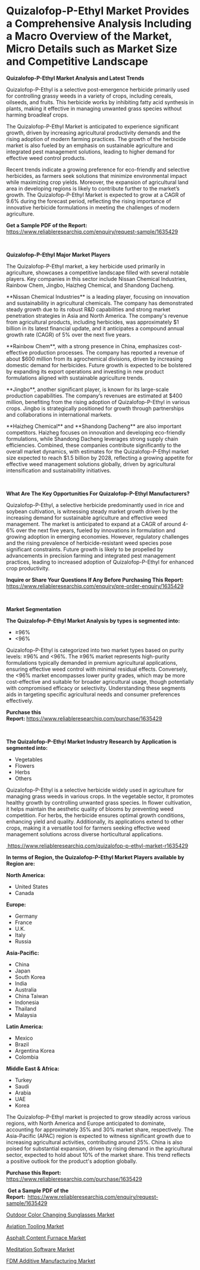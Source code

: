 <p><h1>Quizalofop-P-Ethyl Market Provides a Comprehensive Analysis Including a Macro Overview of the Market, Micro Details such as Market Size and Competitive Landscape</h1></p><p><strong>Quizalofop-P-Ethyl Market Analysis and Latest Trends</strong></p>
<p><p>Quizalofop-P-Ethyl is a selective post-emergence herbicide primarily used for controlling grassy weeds in a variety of crops, including cereals, oilseeds, and fruits. This herbicide works by inhibiting fatty acid synthesis in plants, making it effective in managing unwanted grass species without harming broadleaf crops. </p><p>The Quizalofop-P-Ethyl Market is anticipated to experience significant growth, driven by increasing agricultural productivity demands and the rising adoption of modern farming practices. The growth of the herbicide market is also fueled by an emphasis on sustainable agriculture and integrated pest management solutions, leading to higher demand for effective weed control products. </p><p>Recent trends indicate a growing preference for eco-friendly and selective herbicides, as farmers seek solutions that minimize environmental impact while maximizing crop yields. Moreover, the expansion of agricultural land area in developing regions is likely to contribute further to the market’s growth. The Quizalofop-P-Ethyl Market is expected to grow at a CAGR of 9.6% during the forecast period, reflecting the rising importance of innovative herbicide formulations in meeting the challenges of modern agriculture.</p></p>
<p><strong>Get a Sample PDF of the Report:&nbsp;</strong> <a href="https://www.reliableresearchiq.com/enquiry/request-sample/1635429?utm_campaign=1136&utm_medium=2&utm_source=Github&utm_content=ia&utm_term=11102024&utm_id=quizalofop-p-ethyl">https://www.reliableresearchiq.com/enquiry/request-sample/1635429</a></p>
<p>&nbsp;</p>
<p><strong>Quizalofop-P-Ethyl Major Market Players</strong></p>
<p><p>The Quizalofop-P-Ethyl market, a key herbicide used primarily in agriculture, showcases a competitive landscape filled with several notable players. Key companies in this sector include Nissan Chemical Industries, Rainbow Chem, Jingbo, Haizheg Chemical, and Shandong Dacheng.</p><p>**Nissan Chemical Industries** is a leading player, focusing on innovation and sustainability in agricultural chemicals. The company has demonstrated steady growth due to its robust R&D capabilities and strong market penetration strategies in Asia and North America. The company's revenue from agricultural products, including herbicides, was approximately $1 billion in its latest financial update, and it anticipates a compound annual growth rate (CAGR) of 5% over the next five years.</p><p>**Rainbow Chem**, with a strong presence in China, emphasizes cost-effective production processes. The company has reported a revenue of about $600 million from its agrochemical divisions, driven by increasing domestic demand for herbicides. Future growth is expected to be bolstered by expanding its export operations and investing in new product formulations aligned with sustainable agriculture trends.</p><p>**Jingbo**, another significant player, is known for its large-scale production capabilities. The company’s revenues are estimated at $400 million, benefiting from the rising adoption of Quizalofop-P-Ethyl in various crops. Jingbo is strategically positioned for growth through partnerships and collaborations in international markets.</p><p>**Haizheg Chemical** and **Shandong Dacheng** are also important competitors. Haizheg focuses on innovation and developing eco-friendly formulations, while Shandong Dacheng leverages strong supply chain efficiencies. Combined, these companies contribute significantly to the overall market dynamics, with estimates for the Quizalofop-P-Ethyl market size expected to reach $1.5 billion by 2028, reflecting a growing appetite for effective weed management solutions globally, driven by agricultural intensification and sustainability initiatives.</p></p>
<p>&nbsp;</p>
<p><strong>What Are The Key Opportunities For Quizalofop-P-Ethyl Manufacturers?</strong></p>
<p><p>Quizalofop-P-Ethyl, a selective herbicide predominantly used in rice and soybean cultivation, is witnessing steady market growth driven by the increasing demand for sustainable agriculture and effective weed management. The market is anticipated to expand at a CAGR of around 4-6% over the next five years, fueled by innovations in formulation and growing adoption in emerging economies. However, regulatory challenges and the rising prevalence of herbicide-resistant weed species pose significant constraints. Future growth is likely to be propelled by advancements in precision farming and integrated pest management practices, leading to increased adoption of Quizalofop-P-Ethyl for enhanced crop productivity.</p></p>
<p><strong>Inquire or Share Your Questions If Any Before Purchasing This Report:</strong> <a href="https://www.reliableresearchiq.com/enquiry/pre-order-enquiry/1635429?utm_campaign=1136&utm_medium=2&utm_source=Github&utm_content=ia&utm_term=11102024&utm_id=quizalofop-p-ethyl">https://www.reliableresearchiq.com/enquiry/pre-order-enquiry/1635429</a></p>
<p>&nbsp;</p>
<p><strong>Market Segmentation</strong></p>
<p><strong>The Quizalofop-P-Ethyl Market Analysis by types is segmented into:</strong></p>
<p><ul><li>≥96%</li><li><96%</li></ul></p>
<p><p>Quizalofop-P-Ethyl is categorized into two market types based on purity levels: ≥96% and <96%. The ≥96% market represents high-purity formulations typically demanded in premium agricultural applications, ensuring effective weed control with minimal residual effects. Conversely, the <96% market encompasses lower purity grades, which may be more cost-effective and suitable for broader agricultural usage, though potentially with compromised efficacy or selectivity. Understanding these segments aids in targeting specific agricultural needs and consumer preferences effectively.</p></p>
<p><strong>Purchase this Report:&nbsp;</strong><a href="https://www.reliableresearchiq.com/purchase/1635429?utm_campaign=1136&utm_medium=2&utm_source=Github&utm_content=ia&utm_term=11102024&utm_id=quizalofop-p-ethyl">https://www.reliableresearchiq.com/purchase/1635429</a></p>
<p>&nbsp;</p>
<p><strong>The Quizalofop-P-Ethyl Market Industry Research by Application is segmented into:</strong></p>
<p><ul><li>Vegetables</li><li>Flowers</li><li>Herbs</li><li>Others</li></ul></p>
<p><p>Quizalofop-P-Ethyl is a selective herbicide widely used in agriculture for managing grass weeds in various crops. In the vegetable sector, it promotes healthy growth by controlling unwanted grass species. In flower cultivation, it helps maintain the aesthetic quality of blooms by preventing weed competition. For herbs, the herbicide ensures optimal growth conditions, enhancing yield and quality. Additionally, its applications extend to other crops, making it a versatile tool for farmers seeking effective weed management solutions across diverse horticultural applications.</p></p>
<p><a href="https://www.reliableresearchiq.com/quizalofop-p-ethyl-market-r1635429?utm_campaign=1136&utm_medium=2&utm_source=Github&utm_content=ia&utm_term=11102024&utm_id=quizalofop-p-ethyl">&nbsp;https://www.reliableresearchiq.com/quizalofop-p-ethyl-market-r1635429</a></p>
<p><strong>In terms of Region, the Quizalofop-P-Ethyl Market Players available by Region are:</strong></p>
<p>
    <p> <strong> North America: </strong>
        <ul>
            <li>United States</li>
            <li>Canada</li>
        </ul>
        </p> 
    <p> <strong> Europe: </strong>
        <ul>
            <li>Germany</li>
            <li>France</li>
            <li>U.K.</li>
            <li>Italy</li>
            <li>Russia</li>
        </ul>
        </p> 
    <p> <strong> Asia-Pacific: </strong>
        <ul>
            <li>China</li>
            <li>Japan</li>
            <li>South Korea</li>
            <li>India</li>
            <li>Australia</li>
            <li>China Taiwan</li>
            <li>Indonesia</li>
            <li>Thailand</li>
            <li>Malaysia</li>
        </ul>
        </p> 
    <p> <strong> Latin America: </strong>
        <ul>
            <li>Mexico</li>
            <li>Brazil</li>
            <li>Argentina Korea</li>
            <li>Colombia</li>
        </ul>
        </p> 
    <p> <strong> Middle East & Africa: </strong>
        <ul>
            <li>Turkey</li>
            <li>Saudi</li>
            <li>Arabia</li>
            <li>UAE</li>
            <li>Korea</li>
        </ul>
    </p>
    </p>
<p><p>The Quizalofop-P-Ethyl market is projected to grow steadily across various regions, with North America and Europe anticipated to dominate, accounting for approximately 35% and 30% market share, respectively. The Asia-Pacific (APAC) region is expected to witness significant growth due to increasing agricultural activities, contributing around 25%. China is also poised for substantial expansion, driven by rising demand in the agricultural sector, expected to hold about 10% of the market share. This trend reflects a positive outlook for the product's adoption globally.</p></p>
<p><strong>Purchase this Report: </strong><a href="https://www.reliableresearchiq.com/purchase/1635429?utm_campaign=1136&utm_medium=2&utm_source=Github&utm_content=ia&utm_term=11102024&utm_id=quizalofop-p-ethyl">https://www.reliableresearchiq.com/purchase/1635429</a></p>
<p>&nbsp;<strong>Get a Sample PDF of the Report:&nbsp;&nbsp;</strong><a href="https://www.reliableresearchiq.com/enquiry/request-sample/1635429?utm_campaign=1136&utm_medium=2&utm_source=Github&utm_content=ia&utm_term=11102024&utm_id=quizalofop-p-ethyl">https://www.reliableresearchiq.com/enquiry/request-sample/1635429</a></p>
<p><strong></strong></p>
<p><p><a href="https://www.linkedin.com/pulse/global-outdoor-color-changing-sunglasses-market-trends-insights-u1gne?utm_campaign=1136&utm_medium=2&utm_source=Github&utm_content=ia&utm_term=11102024&utm_id=quizalofop-p-ethyl">Outdoor Color Changing Sunglasses Market</a></p><p><a href="https://issuu.com/reportprime-2/docs/aviation-tooling-market-size-2030.p_d0f77c98309c37?utm_campaign=1136&utm_medium=2&utm_source=Github&utm_content=ia&utm_term=11102024&utm_id=quizalofop-p-ethyl">Aviation Tooling Market</a></p><p><a href="https://issuu.com/reportprime-2/docs/asphalt-content-furnace-market-size_71fec36de86ce1?utm_campaign=1136&utm_medium=2&utm_source=Github&utm_content=ia&utm_term=11102024&utm_id=quizalofop-p-ethyl">Asphalt Content Furnace Market</a></p><p><a href="https://github.com/birroctaymonyj/Market-Research-Report-List-1/blob/main/meditation-software-market.md?utm_campaign=1136&utm_medium=2&utm_source=Github&utm_content=ia&utm_term=11102024&utm_id=quizalofop-p-ethyl">Meditation Software Market</a></p><p><a href="https://github.com/wwwkeltoum/Market-Research-Report-List-5/blob/main/fdm-additive-manufacturing-market.md?utm_campaign=1136&utm_medium=2&utm_source=Github&utm_content=ia&utm_term=11102024&utm_id=quizalofop-p-ethyl">FDM Additive Manufacturing Market</a></p></p>